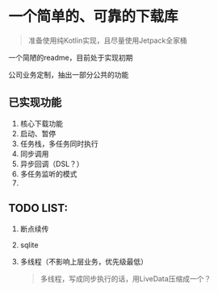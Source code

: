 # 一个简单的、可靠的下载库
> 准备使用纯Kotlin实现，且尽量使用Jetpack全家桶

一个简陋的readme，目前处于实现初期

公司业务定制，抽出一部分公共的功能



## 已实现功能

1. 核心下载功能
2. 启动、暂停
3. 任务栈，多任务同时执行
4. 同步调用
5. 异步回调（DSL？）
6. 多任务监听的模式
7. 

## TODO LIST:

1. 断点续传

2. sqlite

3. 多线程（不影响上层业务，优先级最低）

   > 多线程，写成同步执行的话，用LiveData压缩成一个？

